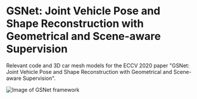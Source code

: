 # GSNet: Joint Vehicle Pose and Shape Reconstruction with Geometrical and Scene-aware Supervision
Relevant code and 3D car mesh models for the ECCV 2020 paper "GSNet: Joint Vehicle Pose and Shape Reconstruction with Geometrical and Scene-aware Supervision".

![Image of GSNet framework](https://github.com/lkeab/gsnet/images/framework.png)
